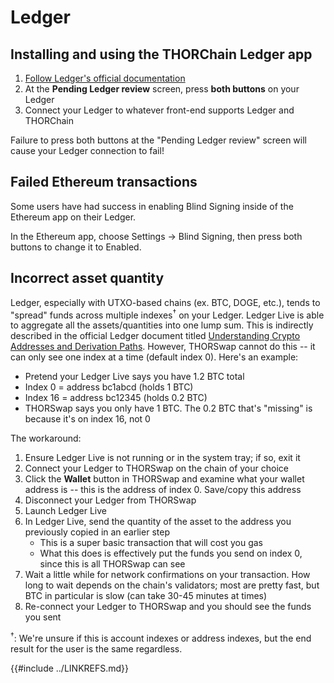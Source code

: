 # Ledger

## Installing and using the THORChain Ledger app

1. [Follow Ledger's official documentation][1]
1. At the **Pending Ledger review** screen, press **both buttons** on your Ledger
1. Connect your Ledger to whatever front-end supports Ledger and THORChain

<div class="warning">
Failure to press both buttons at the "Pending Ledger review" screen will cause your
Ledger connection to fail!
</div>

## Failed Ethereum transactions

Some users have had success in enabling Blind Signing inside of the Ethereum app on their Ledger.

In the Ethereum app, choose Settings -> Blind Signing, then press both buttons to change it to Enabled.

## Incorrect asset quantity

Ledger, especially with UTXO-based chains (ex. BTC, DOGE, etc.), tends to "spread" funds across multiple indexes<sup>†</sup> on your Ledger.  Ledger Live is able to aggregate all the assets/quantities into one lump sum.  This is indirectly described in the official Ledger document titled [Understanding Crypto Addresses and Derivation Paths][2].  However, THORSwap cannot do this -- it can only see one index at a time (default index 0).  Here's an example:

- Pretend your Ledger Live says you have 1.2 BTC total
- Index 0 = address bc1abcd (holds 1 BTC)
- Index 16 = address bc12345 (holds 0.2 BTC)
- THORSwap says you only have 1 BTC.  The 0.2 BTC that's "missing" is because it's on index 16, not 0

The workaround:

1. Ensure Ledger Live is not running or in the system tray; if so, exit it
1. Connect your Ledger to THORSwap on the chain of your choice
1. Click the **Wallet** button in THORSwap and examine what your wallet address is -- this is the address of index 0.  Save/copy this address
1. Disconnect your Ledger from THORSwap
1. Launch Ledger Live
1. In Ledger Live, send the quantity of the asset to the address you previously copied in an earlier step
   - This is a super basic transaction that will cost you gas
   - What this does is effectively put the funds you send on index 0, since this is all THORSwap can see
1. Wait a little while for network confirmations on your transaction.  How long to wait depends on the chain's validators; most are pretty fast, but BTC in particular is slow (can take 30-45 minutes at times)
1. Re-connect your Ledger to THORSwap and you should see the funds you sent

<sup>†</sup>: We're unsure if this is account indexes or address indexes, but the end result for the user is the same regardless.

[1]: https://support.ledger.com/hc/en-us/articles/4402987997841-THORChain-RUNE-?docs=true
[2]: https://www.ledger.com/blog/understanding-crypto-addresses-and-derivation-paths
{{#include ../LINKREFS.md}}

